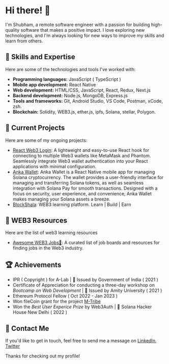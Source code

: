 # Hi there! 👋

I'm Shubham, a remote software engineer with a passion for building high-quality software that makes a positive impact. I love exploring new technologies, and I'm always looking for new ways to improve my skills and learn from others.

## 🚀 Skills and Expertise

Here are some of the technologies and tools I've worked with:

- **Programming languages:** JavaScript ( TypeScript )
- **Mobile app development:** React Native
- **Web development:** HTML/CSS, JavaScript, React, Redux, Next.js
- **Backend development:** Node.js, MongoDB, Express.js
- **Tools and frameworks:** Git, Android Studio, VS Code, Postman, xCode, zsh.
- **Blockchain:** Solidity, WEB3.js, ether.js, ipfs, Solana, stellar, Polygon.

## 🌱 Current Projects

Here are some of my ongoing projects:

- [React Web3 Login](https://github.com/Shubham0850/react-web3-login): A lightweight and easy-to-use React hook for connecting to multiple Web3 wallets like MetaMask and Phantom. Seamlessly integrate Web3 wallet authentication into your React applications with minimal configuration.
- [Anka Wallet](https://github.com/Shubham0850/anka-wallet): Anka Wallet is a React Native mobile app for managing Solana cryptocurrency. The wallet provides a user-friendly interface for managing and transferring Solana tokens, as well as seamless integration with Solana Pay for smooth transactions. Designed with a focus on security, user experience, and convenience, Anka Wallet makes managing your Solana assets a breeze.
- [BlockShala](https://github.com/Shubham0850/BlockShala): WEB3 learning platform. Learn | Build | Earn

## 🛟 WEB3 Resources

Here are the list of web3 learning resources

- [Awesome WEB3 Jobs🚀](https://github.com/Shubham0850/awesome-web3-jobs): A curated list of job boards and resources for finding jobs in the Web3 industry.

## 🏆 Achievements

- IPR‌ ‌(‌ ‌Copyright‌ ‌)‌ ‌for‌ ‌A-Lab‌ | 🏫 Issued by Government of India ( 2021 )
- Certificate of Appreciation for conducting a three-day workshop on *Bootcamp on Web Development* | 🏫 Issued by Amity University ( 2021 ) 
- Ethereum Protocol Fellow ( Oct 2022 - Jan 2023 )
- Won fileCoin grant for the project [M-Tribe](https://github.com/Shubham0850/m-tribe)
- Won the *Best User Experice Prize* by Web3Auth | 📍 Solana Hacker House New Delhi ( 2022 )

## 💬 Contact Me

If you'd like to get in touch, feel free to send me a message on [LinkedIn](https://www.linkedin.com/in/shubhamraj0850/), [Twitter](https://twitter.com/Shubham0850)

Thanks for checking out my profile!

<!-- [![Shubham's GitHub stats](https://github-readme-stats.vercel.app/api?username=shubham0850)](https://github.com/shubham0850/github-readme-stats) -->

<!---
Shubham0850/Shubham0850 is a ✨ special ✨ repository because its `README.md` (this file) appears on your GitHub profile.
You can click the Preview link to take a look at your changes.
--->
